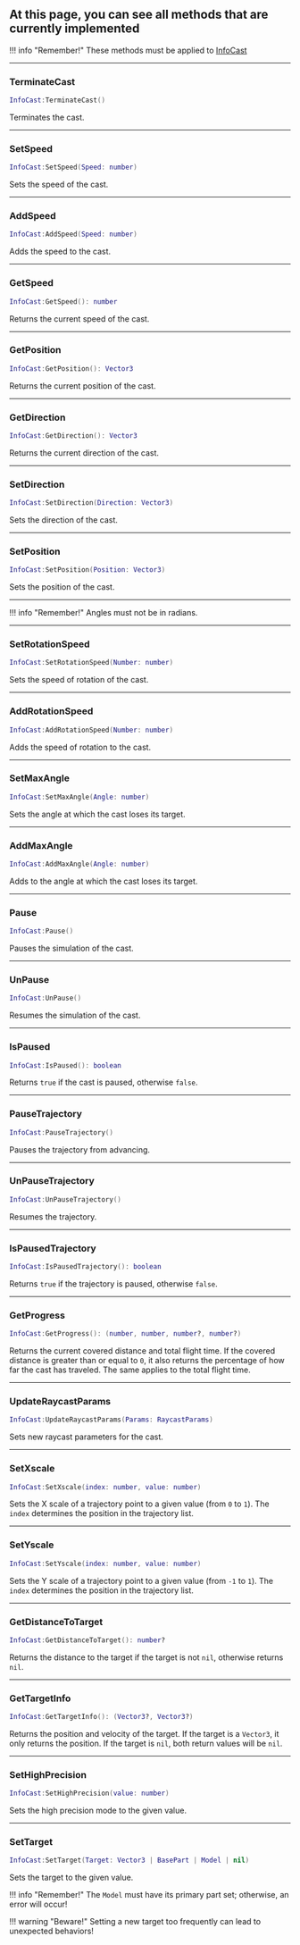 ## At this page, you can see all methods that are currently implemented

!!! info "Remember!"
    These methods must be applied to [InfoCast](InfoCast.md)

---
### TerminateCast
```lua
InfoCast:TerminateCast()
```
Terminates the cast.

---
### SetSpeed
```lua
InfoCast:SetSpeed(Speed: number)
```
Sets the speed of the cast.

---
### AddSpeed
```lua
InfoCast:AddSpeed(Speed: number)
```
Adds the speed to the cast.

---
### GetSpeed
```lua
InfoCast:GetSpeed(): number
```
Returns the current speed of the cast.

---
### GetPosition
```lua
InfoCast:GetPosition(): Vector3
```
Returns the current position of the cast.

---
### GetDirection
```lua
InfoCast:GetDirection(): Vector3
```
Returns the current direction of the cast.

---
### SetDirection
```lua
InfoCast:SetDirection(Direction: Vector3)
```
Sets the direction of the cast.

---
### SetPosition
```lua
InfoCast:SetPosition(Position: Vector3)
```
Sets the position of the cast.

---
!!! info "Remember!"
    Angles must not be in radians.

---
### SetRotationSpeed
```lua
InfoCast:SetRotationSpeed(Number: number)
```
Sets the speed of rotation of the cast.

---
### AddRotationSpeed
```lua
InfoCast:AddRotationSpeed(Number: number)
```
Adds the speed of rotation to the cast.

---
### SetMaxAngle
```lua
InfoCast:SetMaxAngle(Angle: number)
```
Sets the angle at which the cast loses its target.

---
### AddMaxAngle
```lua
InfoCast:AddMaxAngle(Angle: number)
```
Adds to the angle at which the cast loses its target.

---
### Pause
```lua
InfoCast:Pause()
```
Pauses the simulation of the cast.

---
### UnPause
```lua
InfoCast:UnPause()
```
Resumes the simulation of the cast.

---
### IsPaused
```lua
InfoCast:IsPaused(): boolean
```
Returns `true` if the cast is paused, otherwise `false`.

---
### PauseTrajectory
```lua
InfoCast:PauseTrajectory()
```
Pauses the trajectory from advancing.

---
### UnPauseTrajectory
```lua
InfoCast:UnPauseTrajectory()
```
Resumes the trajectory.

---
### IsPausedTrajectory
```lua
InfoCast:IsPausedTrajectory(): boolean
```
Returns `true` if the trajectory is paused, otherwise `false`.

---
### GetProgress
```lua
InfoCast:GetProgress(): (number, number, number?, number?)
```
Returns the current covered distance and total flight time. If the covered distance is greater than or equal to `0`, it also returns the percentage of how far the cast has traveled. The same applies to the total flight time.

---
### UpdateRaycastParams
```lua
InfoCast:UpdateRaycastParams(Params: RaycastParams)
```
Sets new raycast parameters for the cast.

---
### SetXscale
```lua
InfoCast:SetXscale(index: number, value: number)
```
Sets the X scale of a trajectory point to a given value (from `0` to `1`). The `index` determines the position in the trajectory list.

---
### SetYscale
```lua
InfoCast:SetYscale(index: number, value: number)
```
Sets the Y scale of a trajectory point to a given value (from `-1` to `1`). The `index` determines the position in the trajectory list.

---
### GetDistanceToTarget
```lua
InfoCast:GetDistanceToTarget(): number?
```
Returns the distance to the target if the target is not `nil`, otherwise returns `nil`.

---
### GetTargetInfo
```lua
InfoCast:GetTargetInfo(): (Vector3?, Vector3?)
```
Returns the position and velocity of the target. If the target is a `Vector3`, it only returns the position. If the target is `nil`, both return values will be `nil`.

---
### SetHighPrecision
```lua
InfoCast:SetHighPrecision(value: number)
```
Sets the high precision mode to the given value.

---
### SetTarget
```lua
InfoCast:SetTarget(Target: Vector3 | BasePart | Model | nil)
```
Sets the target to the given value.

!!! info "Remember!"
    The `Model` must have its primary part set; otherwise, an error will occur!

!!! warning "Beware!"
    Setting a new target too frequently can lead to unexpected behaviors!

